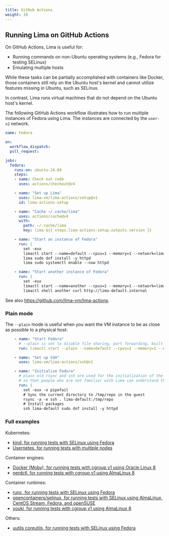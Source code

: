 ```yaml
---
title: GitHub Actions
weight: 10
---
```


## Running Lima on GitHub Actions

On GitHub Actions, Lima is useful for:
- Running commands on non-Ubuntu operating systems (e.g., Fedora for testing SELinux)
- Emulating multiple hosts

While these tasks can be partially accomplished with containers like Docker, those containers still rely on the Ubuntu host's kernel and cannot utilize features missing in Ubuntu, such as SELinux.

In contrast, Lima runs virtual machines that do not depend on the Ubuntu host's kernel.

The following GitHub Actions workflow illustrates how to run multiple instances of Fedora using Lima.
The instances are connected by the `user-v2` network.

```yaml
name: Fedora

on:
  workflow_dispatch:
  pull_request:

jobs:
  fedora:
    runs-on: ubuntu-24.04
    steps:
    - name: Check out code
      uses: actions/checkout@v4

    - name: "Set up Lima"
      uses: lima-vm/lima-actions/setup@v1
      id: lima-actions-setup

    - name: "Cache ~/.cache/lima"
      uses: actions/cache@v4
      with:
        path: ~/.cache/lima
        key: lima-${{ steps.lima-actions-setup.outputs.version }}

    - name: "Start an instance of Fedora"
      run: |
        set -eux
        limactl start --name=default --cpus=1 --memory=1 --network=lima:user-v2 template://fedora
        lima sudo dnf install -y httpd
        lima sudo systemctl enable --now httpd

    - name: "Start another instance of Fedora"
      run: |
        set -eux
        limactl start --name=another --cpus=1 --memory=1 --network=lima:user-v2 template://fedora
        limactl shell another curl http://lima-default.internal
```

See also <https://github.com/lima-vm/lima-actions>.

### Plain mode

The `--plain` mode is useful when you want the VM instance to be as close as possible to a physical host:

```yaml
    - name: "Start Fedora"
      # --plain is set to disable file sharing, port forwarding, built-in containerd, etc.
      run: limactl start --plain --name=default --cpus=1 --memory=1 --network=lima:user-v2 template://fedora

    - name: "Set up SSH"
      uses: lima-vm/lima-actions/ssh@v1

    - name: "Initialize Fedora"
      # plain old rsync and ssh are used for the initialization of the guest,
      # so that people who are not familiar with Lima can understand the initialization steps.
      run: |
        set -eux -o pipefail
        # Sync the current directory to /tmp/repo in the guest
        rsync -a -e ssh . lima-default:/tmp/repo
        # Install packages
        ssh lima-default sudo dnf install -y httpd
```

### Full examples
Kubernetes:
- [kind, for running tests with SELinux using Fedora](https://github.com/kubernetes-sigs/kind/blob/v0.30.0/.github/workflows/vm.yaml#L46-L71)
- [Usernetes, for running tests with multiple nodes](https://github.com/rootless-containers/usernetes/blob/gen2-v20250828.0/.github/workflows/reusable-multi-node.yaml#L52-L61)

Container engines:
- [Docker (Moby), for running tests with cgroup v1 using Oracle Linux 8 ](https://github.com/moby/moby/blob/master/.github/workflows/.vm.yml)
- [nerdctl, for running tests with cgroup v1 using AlmaLinux 8](https://github.com/containerd/nerdctl/blob/v2.1.6/.github/workflows/job-test-in-lima.yml)

Container runtimes:
- [runc, for running tests with SELinux using Fedora](https://github.com/opencontainers/runc/blob/v1.3.2/.github/workflows/test.yml#L182-L202)
- [opencontainers/selinux, for running tests with SELinux using AlmaLinux, CentOS Stream, Fedora, and openSUSE](https://github.com/opencontainers/selinux/blob/v1.12.0/.github/workflows/validate.yml#L106-L133)
- [youki, for running tests with cgroup v1 using AlmaLinux 8](https://github.com/youki-dev/youki/blob/v0.5.5/.github/workflows/e2e.yaml#L206-L227)

Others:
- [uutils coreutils, for running tests with SELinux using Fedora](https://github.com/uutils/coreutils/blob/0.2.2/.github/workflows/GnuTests.yml#L190-L225)
